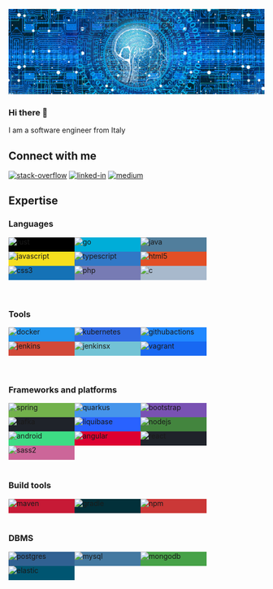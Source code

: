 ![](img/artificial-intelligence-g1f8a5f1b5_1920.jpeg)

### Hi there 👋
I am a software engineer from Italy

## Connect with me
[<img alt="stack-overflow" src="https://img.shields.io/badge/stack%20overflow-FE7A16?logo=stack-overflow&logoColor=white&style=for-the-badge" />](https://stackoverflow.com/users/2882688/firegloves)
[<img alt="linked-in" src="https://img.shields.io/badge/linkedin-%230077B5.svg?&style=for-the-badge&logo=linkedin&logoColor=white" />](https://it.linkedin.com/in/luca-corsetti-51bb823a)
[<img alt="medium" src="https://img.shields.io/badge/medium-%2312100E.svg?&style=for-the-badge&logo=medium&logoColor=white" />](https://medium.com/@lucorset)


## Expertise

### Languages

<div>
    <div style="width: 130px; height: 28px; float: left; background-color: #000"><img alt="rust" src="https://img.shields.io/badge/rust%20-%2320232a.svg?&color=000000&style=for-the-badge&logo=rust&logoColor=%23ffffff" /></div>
    <div style="width: 130px; height: 28px; float: left; background-color: #00ADD8"><img alt="go" src="https://img.shields.io/badge/go%20-%2320232a.svg?&color=00ADD8&style=for-the-badge&logo=go&logoColor=%23ffffff" /></div>
    <div style="width: 130px; height: 28px; float: left; background-color: #517E9C"><img alt="java" src="https://img.shields.io/badge/java%20-%2320232a.svg?&color=517E9C&style=for-the-badge&logo=java" /></div>
    <div style="width: 130px; height: 28px; float: left; background-color: #F7DF1E"><img alt="javascript" src="https://img.shields.io/badge/javascript%20-%2320232a.svg?&color=F7DF1E&style=for-the-badge&logo=javascript&logoColor=%23ffffff" /></div>
    <div style="width: 130px; height: 28px; float: left; background-color: #3178C6"><img alt="typescript" src="https://img.shields.io/badge/typescript%20-%2320232a.svg?&color=3178C6&style=for-the-badge&logo=typescript&logoColor=%23ffffff" /></div>
    <div style="width: 130px; height: 28px; float: left; background-color: #E34F26"><img alt="html5" src="https://img.shields.io/badge/html5%20-%2320232a.svg?&color=E34F26&style=for-the-badge&logo=html5&logoColor=%23ffffff" /></div>
    <div style="width: 130px; height: 28px; float: left; background-color: #1572B6"><img alt="css3" src="https://img.shields.io/badge/css3%20-%2320232a.svg?&color=1572B6&style=for-the-badge&logo=css3&logoColor=%23ffffff" /></div>
    <div style="width: 130px; height: 28px; float: left; background-color: #777BB4"><img alt="php" src="https://img.shields.io/badge/php%20-%2320232a.svg?&color=777BB4&style=for-the-badge&logo=php&logoColor=%23ffffff" /></div>
    <div style="width: 130px; height: 28px; float: left; background-color: #A8B9CC"><img alt="c" src="https://img.shields.io/badge/c%20-%2320232a.svg?&color=A8B9CC&style=for-the-badge&logo=c&logoColor=%23ffffff" /></div>
    <div style="clear: both;"></div> 
</div>

<br>
<br>

### Tools

<div>
    <div style="width: 130px; height: 28px; float: left; background-color: #2496ED"><img alt="docker" src="https://img.shields.io/badge/docker%20-%2320232a.svg?&color=2496ED&style=for-the-badge&logo=docker&logoColor=%23ffffff" /></div>
    <div style="width: 130px; height: 28px; float: left; background-color: #326CE5"><img alt="kubernetes" src="https://img.shields.io/badge/kubernetes%20-%2320232a.svg?&color=326CE5&style=for-the-badge&logo=kubernetes&logoColor=%23ffffff" /></div>
    <div style="width: 130px; height: 28px; float: left; background-color: #2088FF"><img alt="githubactions" src="https://img.shields.io/badge/githubactions%20-%2320232a.svg?&color=2088FF&style=for-the-badge&logo=githubactions&logoColor=%23ffffff" /></div>
    <div style="width: 130px; height: 28px; float: left; background-color: #D24939"><img alt="jenkins" src="https://img.shields.io/badge/jenkins%20-%2320232a.svg?&color=D24939&style=for-the-badge&logo=jenkins&logoColor=%23ffffff" /></div>
    <div style="width: 130px; height: 28px; float: left; background-color: #73C3D5"><img alt="jenkinsx" src="https://img.shields.io/badge/jenkinsx%20-%2320232a.svg?&color=73C3D5&style=for-the-badge&logo=jenkins-x&logoColor=%23ffffff" /></div>
    <div style="width: 130px; height: 28px; float: left; background-color: #1868F2"><img alt="vagrant" src="https://img.shields.io/badge/vagrant%20-%2320232a.svg?&color=1868F2&style=for-the-badge&logo=vagrant&logoColor=%23ffffff" /></div>
    <div style="clear: both;"></div> 
</div>

<br>
<br>

### Frameworks and platforms

<div>
    <div style="width: 130px; height: 28px; float: left; background-color: #73B24C"><img alt="spring" src="https://img.shields.io/badge/spring%20-%236DB33F.svg?&style=for-the-badge&logo=spring&logoColor=white" /></div>
    <div style="width: 130px; height: 28px; float: left; background-color: #4695EB"><img alt="quarkus" src="https://img.shields.io/badge/quarkus%20-%236DB33F.svg?color=4695EB&style=for-the-badge&logo=quarkus&logoColor=white" /></div>
    <div style="width: 130px; height: 28px; float: left; background-color: #7952B3"><img alt="bootstrap" src="https://img.shields.io/badge/bootstrap%20-%236DB33F.svg?color=7952B3&style=for-the-badge&logo=bootstrap&logoColor=white" /></div>
    <div style="width: 130px; height: 28px; float: left; background-color: #1F232A"><img alt="kafka" src="https://img.shields.io/badge/kafka%20-%2320232a.svg?&style=for-the-badge&logo=apache-kafka" /></div>
    <div style="width: 130px; height: 28px; float: left; background-color: #2962FF"><img alt="liquibase" src="https://img.shields.io/badge/liquibase%20-%2320232a.svg?color=2962FF&style=for-the-badge&logo=liquibase" /></div>
    <div style="width: 130px; height: 28px; float: left; background-color: #43853E"><img alt="nodejs" src="https://img.shields.io/badge/node.js%20-%2343853D.svg?&style=for-the-badge&logo=node.js&logoColor=white" /></div>
    <div style="width: 130px; height: 28px; float: left; background-color: #3DDC84"><img alt="android" src="https://img.shields.io/badge/Android-3DDC84?logo=android&logoColor=white&style=for-the-badge" /></div>
    <div style="width: 130px; height: 28px; float: left; background-color: #DD0031"><img alt="angular" src="https://img.shields.io/badge/angular%20-%2320232a.svg?&color=DD0031&style=for-the-badge&logo=angular&logoColor=%23ffffff" /></div>
    <div style="width: 130px; height: 28px; float: left; background-color: #1F232A"><img alt="react" src="https://img.shields.io/badge/react%20-%2320232a.svg?&style=for-the-badge&logo=react&logoColor=%2361DAFB" /></div>
    <div style="width: 130px; height: 28px; float: left; background-color: #CC6699"><img alt="sass2" src="https://img.shields.io/badge/sass2%20-%2320232a.svg?color=CC6699&style=for-the-badge&logo=sass&logoColor=%23ffffff" /></div>
    <div style="clear: both;"></div> 
</div>

<br>

### Build tools

<div>
    <div style="width: 130px; height: 28px; float: left; background-color: #C71A36"><img alt="maven" src="https://img.shields.io/badge/maven%20-%2320232a.svg?color=C71A36&style=for-the-badge&logo=apache-maven" /></div>
    <div style="width: 130px; height: 28px; float: left; background-color: #02303A"><img alt="gradle" src="https://img.shields.io/badge/gradle%20-%2320232a.svg?color=02303A&style=for-the-badge&logo=gradle" /></div>
    <div style="width: 130px; height: 28px; float: left; background-color: #CB3837"><img alt="npm" src="https://img.shields.io/badge/npm%20-%2320232a.svg?color=CB3837&style=for-the-badge&logo=npm" /></div>
    <div style="clear: both;"></div> 
</div>

<br>

### DBMS

<div>
    <div style="width: 130px; height: 28px; float: left; background-color: #316192"><img alt="postgres" src="https://img.shields.io/badge/postgres-%23316192.svg?&style=for-the-badge&logo=postgresql&logoColor=white" /></div>
    <div style="width: 130px; height: 28px; float: left; background-color: #4479A1"><img alt="mysql" src="https://img.shields.io/badge/mysql-%23316192.svg?color=4479A1&style=for-the-badge&logo=mysql&logoColor=white" /></div>
    <div style="width: 130px; height: 28px; float: left; background-color: #47A248"><img alt="mongodb" src="https://img.shields.io/badge/mongodb%20-%236DB33F.svg?color=47A248&style=for-the-badge&logo=mongodb&logoColor=white" /></div>
    <div style="width: 130px; height: 28px; float: left; background-color: #005571"><img alt="elastic" src="https://img.shields.io/badge/elastic%20-%236DB33F.svg?color=005571&style=for-the-badge&logo=elastic&logoColor=white" /></div>
    <div style="clear: both;"></div> 
</div>

<br>
<br>


<!--
**firegloves/firegloves** is a ✨ _special_ ✨ repository because its `README.md` (this file) appears on your GitHub profile.

Here are some ideas to get you started:

- 🔭 I’m currently working on ...
- 🌱 I’m currently learning ...
- 👯 I’m looking to collaborate on ...
- 🤔 I’m looking for help with ...
- 💬 Ask me about ...
- 📫 How to reach me: ...
- 😄 Pronouns: ...
- ⚡ Fun fact: ...
-->
